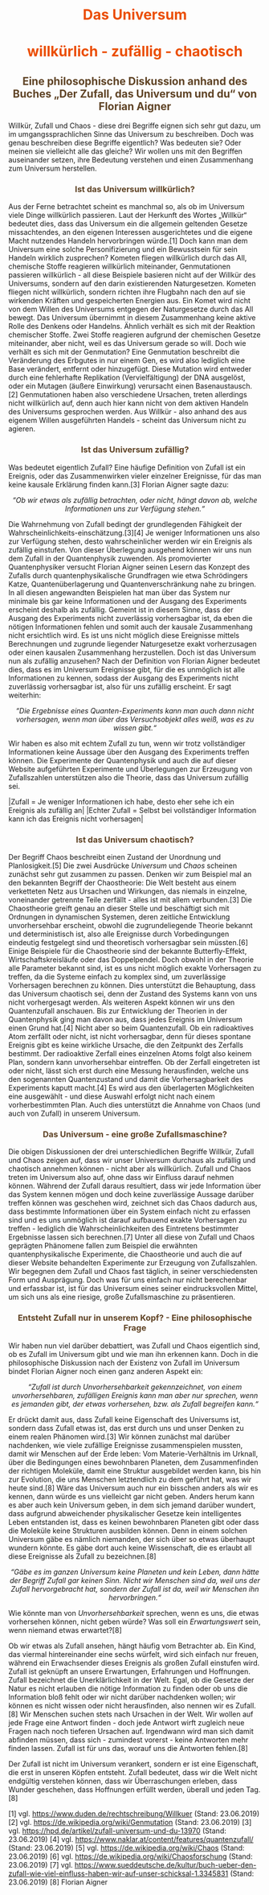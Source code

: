 
# <center><span style="color:rgb(235,78,0)">Das Universum</span></center>
# <center><span style="color:rgb(235,78,0)">willkürlich - zufällig - chaotisch</span></center>

## <center><span style="color:rgb(95,67,37)">Eine philosophische Diskussion anhand des Buches „Der Zufall, das Universum und du“ von Florian Aigner</span></center>


Willkür, Zufall und Chaos - diese drei Begriffe eignen sich sehr gut dazu, um im umgangssprachlichen Sinne das Universum zu beschreiben. Doch was genau beschreiben diese Begriffe eigentlich? Was bedeuten sie? Oder meinen sie vielleicht alle das gleiche? Wir wollen uns mit den Begriffen auseinander setzen, ihre Bedeutung verstehen und einen Zusammenhang zum Universum herstellen. 



### <center><span style="color:rgb(95,67,37)">Ist das Universum willkürlich?</span></center>
Aus der Ferne betrachtet scheint es manchmal so, als ob im Universum viele Dinge willkürlich passieren. Laut der Herkunft des Wortes „Willkür“ bedeutet dies, dass das Universum ein die allgemein geltenden Gesetze missachtendes, an den eigenen Interessen ausgerichtetes und die eigene Macht nutzendes Handeln hervorbringen würde.[1] Doch kann man dem Universum eine solche Personifizierung und ein Bewusstsein für sein Handeln wirklich zusprechen? Kometen fliegen willkürlich durch das All, chemische Stoffe reagieren willkürlich miteinander, Genmutationen passieren willkürlich - all diese Beispiele basieren nicht auf der Willkür des Universums, sondern auf den darin existierenden Naturgesetzen. Kometen fliegen nicht willkürlich, sondern richten ihre Flugbahn nach den auf sie wirkenden Kräften und gespeicherten Energien aus. Ein Komet wird nicht von dem Willen des Universums entgegen der Naturgesetze durch das All bewegt. Das Universum übernimmt in diesem Zusammenhang keine aktive Rolle des Denkens oder Handelns. Ähnlich verhält es sich mit der Reaktion chemischer Stoffe. Zwei Stoffe reagieren aufgrund der chemischen Gesetze miteinander, aber nicht, weil es das Universum gerade so will. Doch wie verhält es sich mit der Genmutation? Eine Genmutation beschreibt die Veränderung des Erbgutes in nur einem Gen, es wird also lediglich eine Base verändert, entfernt oder hinzugefügt. Diese Mutation wird entweder durch eine fehlerhafte Replikation (Vervielfältigung) der DNA ausgelöst, oder ein Mutagen (äußere Einwirkung) verursacht einen Basenaustausch.[2] Genmutationen haben also verschiedene Ursachen, treten allerdings nicht willkürlich auf, denn auch hier kann nicht von dem aktiven Handeln des Universums gesprochen werden. Aus Willkür - also anhand des aus eigenem Willen ausgeführten Handels - scheint das Universum nicht zu agieren.


### <center><span style="color:rgb(95,67,37)">Ist das Universum zufällig?</span></center>
Was bedeutet eigentlich Zufall? Eine häufige Definition von Zufall ist ein Ereignis, oder das Zusammenwirken vieler einzelner Ereignisse, für das man keine kausale Erklärung finden kann.[3] Florian Aigner sagte dazu:


_<center>“Ob wir etwas als zufällig betrachten, oder nicht, hängt davon ab, welche Informationen uns zur Verfügung stehen.“</center>_


Die Wahrnehmung von Zufall bedingt der grundlegenden Fähigkeit der Wahrscheinlichkeits-einschätzung.[3][4] Je weniger Informationen uns also zur Verfügung stehen, desto wahrscheinlicher werden wir ein Ereignis als zufällig einstufen. Von dieser Überlegung ausgehend können wir uns nun dem Zufall in der Quantenphysik zuwenden. Als promovierter Quantenphysiker versucht Florian Aigner seinen Lesern das Konzept des Zufalls durch quantenphysikalische Grundfragen wie etwa Schrödingers Katze, Quantenüberlagerung und Quantenverschränkung nahe zu bringen. In all diesen angewandten Beispielen hat man über das System nur minimale bis gar keine Informationen und der Ausgang des Experiments erscheint deshalb als zufällig. Gemeint ist in diesem Sinne, dass der Ausgang des Experiments nicht zuverlässig vorhersagbar ist, da eben die nötigen Informationen fehlen und somit auch der kausale Zusammenhang nicht ersichtlich wird. Es ist uns nicht möglich diese Ereignisse mittels Berechnungen und zugrunde liegender Naturgesetze exakt vorherzusagen oder einen kausalen Zusammenhang herzustellen. Doch ist das Universum nun als zufällig anzusehen? Nach der Definition von Florian Aigner bedeutet dies, dass es im Universum Ereignisse gibt, für die es unmöglich ist alle Informationen zu kennen, sodass der Ausgang des Experiments nicht zuverlässig vorhersagbar ist, also für uns zufällig erscheint. Er sagt weiterhin:


_<center>“Die Ergebnisse eines Quanten-Experiments kann man auch dann nicht vorhersagen, wenn man über das Versuchsobjekt alles weiß, was es zu wissen gibt.“</center>_


Wir haben es also mit echtem Zufall zu tun, wenn wir trotz vollständiger Informationen keine Aussage über den Ausgang des Experiments treffen können. Die Experimente der Quantenphysik und auch die auf dieser Website aufgeführten Experimente und Überlegungen zur Erzeugung von Zufallszahlen unterstützen also die Theorie, dass das Universum zufällig sei.


|Zufall = Je weniger Informationen ich habe, desto eher sehe ich ein Ereignis als zufällig an|
|Echter Zufall = Selbst bei vollständiger Information kann ich das Ereignis nicht vorhersagen|



### <center><span style="color:rgb(95,67,37)">Ist das Universum chaotisch?</span></center>
Der Begriff Chaos beschreibt einen Zustand der Unordnung und Planlosigkeit.[5] Die zwei Ausdrücke _Universum_ und _Chaos_ scheinen zunächst sehr gut zusammen zu passen. Denken wir zum Beispiel mal an den bekannten Begriff der Chaostheorie: Die Welt besteht aus einem verketteten Netz aus Ursachen und Wirkungen, das niemals in einzelne, voneinander getrennte Teile zerfällt - alles ist mit allem verbunden.[3] Die Chaostheorie greift genau an dieser Stelle und beschäftigt sich mit Ordnungen in dynamischen Systemen, deren zeitliche Entwicklung unvorhersehbar erscheint, obwohl die zugrundeliegende Theorie bekannt und deterministisch ist, also alle Ereignisse durch Vorbedingungen eindeutig festgelegt sind und theoretisch vorhersagbar sein müssten.[6] Einige Beispiele für die Chaostheorie sind der bekannte Butterfly-Effekt, Wirtschaftskreisläufe oder das Doppelpendel. Doch obwohl in der Theorie alle Parameter bekannt sind, ist es uns nicht möglich exakte Vorhersagen zu treffen, da die Systeme einfach zu komplex sind, um zuverlässige Vorhersagen berechnen zu können. Dies unterstützt die Behauptung, dass das Universum chaotisch sei, denn der Zustand des Systems kann von uns nicht vorhergesagt werden. Als weiteren Aspekt können wir uns den Quantenzufall anschauen. Bis zur Entwicklung der Theorien in der Quantenphysik ging man davon aus, dass jedes Ereignis im Universum einen Grund hat.[4] Nicht aber so beim Quantenzufall. Ob ein radioaktives Atom zerfällt oder nicht, ist nicht vorhersagbar, denn für dieses spontane Ereignis gibt es keine wirkliche Ursache, die den Zeitpunkt des Zerfalls bestimmt. Der radioaktive Zerfall eines einzelnen Atoms folgt also keinem Plan, sondern kann unvorhersehbar eintreffen. Ob der Zerfall eingetreten ist oder nicht, lässt sich erst durch eine Messung herausfinden, welche uns den sogenannten Quantenzustand und damit die Vorhersagbarkeit des Experiments kaputt macht.[4] Es wird aus den überlagerten Möglichkeiten eine ausgewählt - und diese Auswahl erfolgt nicht nach einem vorherbestimmten Plan. Auch dies unterstützt die Annahme von Chaos (und auch von Zufall) in unserem Universum.



### <center><span style="color:rgb(95,67,37)">Das Universum - eine große Zufallsmaschine?</span></center>
Die obigen Diskussionen der drei unterschiedlichen Begriffe Willkür, Zufall und Chaos zeigen auf, dass wir unser Universum durchaus als zufällig und chaotisch annehmen können - nicht aber als willkürlich. Zufall und Chaos treten im Universum also auf, ohne dass wir Einfluss darauf nehmen können. Während der Zufall daraus resultiert, dass wir jede Information über das System kennen mögen und doch keine zuverlässige Aussage darüber treffen können was geschehen wird, zeichnet sich das Chaos dadurch aus, dass bestimmte Informationen über ein System einfach nicht zu erfassen sind und es uns unmöglich ist darauf aufbauend exakte Vorhersagen zu treffen - lediglich die Wahrscheinlichkeiten des Eintretens bestimmter Ergebnisse lassen sich berechnen.[7] Unter all diese von Zufall und Chaos geprägten Phänomene fallen zum Beispiel die erwähnten quantenphysikalische Experimente, die Chaostheorie und auch die auf dieser Website behandelten Experimente zur Erzeugung von Zufallszahlen. Wir begegnen dem Zufall und Chaos fast täglich, in seiner verschiedensten Form und Ausprägung. Doch was für uns einfach nur nicht berechenbar und erfassbar ist, ist für das Universum eines seiner eindrucksvollen Mittel, um sich uns als eine riesige, große Zufallsmaschine zu präsentieren. 



### <center><span style="color:rgb(95,67,37)">Entsteht Zufall nur in unserem Kopf? - Eine philosophische Frage</span></center>
Wir haben nun viel darüber debattiert, was Zufall und Chaos eigentlich sind, ob es Zufall im Universum gibt und wie man ihn erkennen kann. Doch in die philosophische Diskussion nach der Existenz von Zufall im Universum bindet Florian Aigner noch einen ganz anderen Aspekt ein:


_<center>“Zufall ist durch Unvorhersehbarkeit gekennzeichnet, von einem unvorhersehbaren, zufälligen Ereignis kann man aber nur sprechen, wenn es jemanden gibt, der etwas vorhersehen, bzw. als Zufall begreifen kann.“</center>_


Er drückt damit aus, dass Zufall keine Eigenschaft des Universums ist, sondern dass Zufall etwas ist, das erst durch uns und unser Denken zu einem realen Phänomen wird.[3] Wir können zunächst mal darüber nachdenken, wie viele zufällige Ereignisse zusammenspielen mussten, damit wir Menschen auf der Erde leben: Vom Materie-Verhältnis im Urknall, über die Bedingungen eines bewohnbaren Planeten, dem Zusammenfinden der richtigen Moleküle, damit eine Struktur ausgebildet werden kann, bis hin zur Evolution, die uns Menschen letztendlich zu dem geführt hat, was wir heute sind.[8] Wäre das Universum auch nur ein bisschen anders als wir es kennen, dann würde es uns vielleicht gar nicht geben. Anders herum kann es aber auch kein Universum geben, in dem sich jemand darüber wundert, dass aufgrund abweichender physikalischer Gesetze kein intelligentes Leben entstanden ist, dass es keinen bewohnbaren Planeten gibt oder dass die Moleküle keine Strukturen ausbilden können. Denn in einem solchen Universum gäbe es nämlich niemanden, der sich über so etwas überhaupt wundern könnte. Es gäbe dort auch keine Wissenschaft, die es erlaubt all diese Ereignisse als Zufall zu bezeichnen.[8]


_<center>“Gäbe es im ganzen Universum keine Planeten und kein Leben, dann hätte der Begriff Zufall gar keinen Sinn. Nicht wir Menschen sind da, weil uns der Zufall hervorgebracht hat, sondern der Zufall ist da, weil wir Menschen ihn hervorbringen.“</center>_


Wie könnte man von _Unvorhersehbarkeit_ sprechen, wenn es uns, die etwas vorhersehen können, nicht geben würde? Was soll ein _Erwartungswert_ sein, wenn niemand etwas erwartet?[8]



Ob wir etwas als Zufall ansehen, hängt häufig vom Betrachter ab. Ein Kind, das viermal hintereinander eine sechs würfelt, wird sich einfach nur freuen, während ein Erwachsender dieses Ereignis als großen Zufall einstufen wird. Zufall ist geknüpft an unsere Erwartungen, Erfahrungen und Hoffnungen. Zufall bezeichnet die Unerklärlichkeit in der Welt. Egal, ob die Gesetze der Natur es nicht erlauben die nötige Information zu finden oder ob uns die Information bloß fehlt oder wir nicht darüber nachdenken wollen; wir können es nicht wissen oder nicht herausfinden, also nennen wir es Zufall.[8] Wir Menschen suchen stets nach Ursachen in der Welt. Wir wollen auf jede Frage eine Antwort finden - doch jede Antwort wirft zugleich neue Fragen nach noch tieferen Ursachen auf. Irgendwann wird man sich damit abfinden müssen, dass sich - zumindest vorerst - keine Antworten mehr finden lassen. Zufall ist für uns das, worauf uns die Antworten fehlen.[8]


Der Zufall ist nicht im Universum verankert, sondern er ist eine Eigenschaft, die erst in unseren Köpfen entsteht. Zufall bedeutet, dass wir die Welt nicht endgültig verstehen können, dass wir Überraschungen erleben, dass Wunder geschehen, dass Hoffnungen erfüllt werden, überall und jeden Tag.[8]




[1] vgl. https://www.duden.de/rechtschreibung/Willkuer (Stand: 23.06.2019)
[2] vgl. https://de.wikipedia.org/wiki/Genmutation (Stand: 23.06.2019)
[3] vgl. https://hpd.de/artikel/zufall-universum-und-du-13970 (Stand: 23.06.2019)
[4] vgl. https://www.naklar.at/content/features/quantenzufall/ (Stand: 23.06.2019)
[5] vgl. https://de.wikipedia.org/wiki/Chaos (Stand: 23.06.2019)
[6] vgl. https://de.wikipedia.org/wiki/Chaosforschung (Stand: 23.06.2019)
[7] vgl. https://www.sueddeutsche.de/kultur/buch-ueber-den-zufall-wie-viel-einfluss-haben-wir-auf-unser-schicksal-1.3345831 (Stand: 23.06.2019)
[8] Florian Aigner
